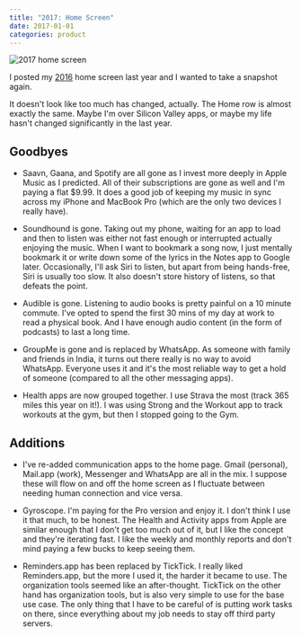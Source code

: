 ```yaml
---
title: "2017: Home Screen"
date: 2017-01-01
categories: product
---
```


![2017 home screen](/images/2017-home-screen.png)

I posted my [2016](http://localhost:4567/blog/2016-home-screen) home screen last
year and I wanted to take a snapshot again.

It doesn't look like too much has changed, actually. The Home row is almost
exactly the same. Maybe I'm over Silicon Valley apps, or maybe my life hasn't
changed significantly in the last year.

## Goodbyes

- Saavn, Gaana, and Spotify are all gone as I invest more deeply
in Apple Music as I predicted. All of their subscriptions are gone
as well and I'm paying a flat $9.99. It does a good job of keeping
my music in sync across my iPhone and MacBook Pro (which are the only
two devices I really have).

- Soundhound is gone. Taking out my phone, waiting for an app to load and then
to listen was either not fast enough or interrupted actually enjoying the music.
When I want to bookmark a song now, I just mentally bookmark it or write down
some of the lyrics in the Notes app to Google later. Occasionally, I'll ask
Siri to listen, but apart from being hands-free, Siri is usually too slow. It
also doesn't store history of listens, so that defeats the point.

- Audible is gone. Listening to audio books is pretty painful on a 10 minute
commute. I've opted to spend the first 30 mins of my day at work to read a
physical book. And I have enough audio content (in the form of podcasts) to
last a long time.

- GroupMe is gone and is replaced by WhatsApp. As someone with family and
friends in India, it turns out there really is no way to avoid WhatsApp.
Everyone uses it and it's the most reliable way to get a hold of someone
(compared to all the other messaging apps).

- Health apps are now grouped together. I use Strava the most (track 365 miles
this year on it!). I was using Strong and the Workout app to track workouts
at the gym, but then I stopped going to the Gym.

## Additions

- I've re-added communication apps to the home page. Gmail (personal),
Mail.app (work), Messenger and WhatsApp are all in the mix. I suppose
these will flow on and off the home screen as I fluctuate between needing
human connection and vice versa.

- Gyroscope. I'm paying for the Pro version and enjoy it. I don't think
I use it that much, to be honest. The Health and Activity apps from Apple
are similar enough that I don't get too much out of it, but I like the concept
and they're iterating fast. I like the weekly and monthly reports and don't
mind paying a few bucks to keep seeing them.

- Reminders.app has been replaced by TickTick. I really liked Reminders.app,
but the more I used it, the harder it became to use. The organization tools
seemed like an after-thought. TickTick on the other hand has organization tools,
but is also very simple to use for the base use case. The only thing that
I have to be careful of is putting work tasks on there, since everything
about my job needs to stay off third party servers.

